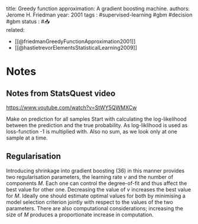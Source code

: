 
title: Greedy function approximation: A gradient boosting machine.
authors: Jerome H. Friedman
year: 2001
tags :  #supervised-learning #gbm #decision #gbm 
status : #📥  
related: 
- [[@friedmanGreedyFunctionApproximation2001]]
- [[@hastietrevorElementsStatisticalLearning2009]]

# Notes

## Notes from StatsQuest video
https://www.youtube.com/watch?v=StWY5QWMXCw

Make on prediction for all samples
Start with calculating the log-likelihood between the prediction and the true probability. As log-liklihood is used as loss-function -1 is multiplied with. Also no sum, as we look only at one sample at a time.

## Regularisation

Introducing shrinkage into gradient boosting (36) in this manner provides two regularisation parameters, the learning rate $\nu$ and the number of components $M$. Each one can control the degree-of-fit and thus affect the best value for other one. Decreasing the value of $\nu$ increases the best value for $M$. Ideally one should estimate optimal values for both by minimising a model selection criterion jointly with respect to the values of the two parameters. There are also computational considerations; increasing the size of $M$ produces a proportionate increase in computation.